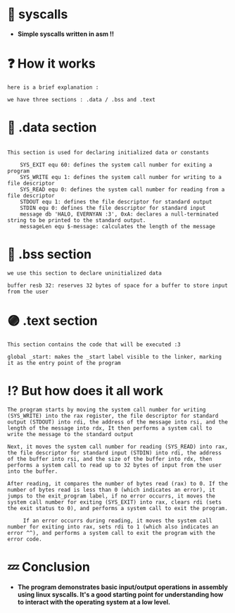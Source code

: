 # 👹 syscalls 

- **Simple syscalls written in asm ‼️**

# ❓ How it works

```here is a brief explanation :```

``` we have three sections : .data / .bss and .text ```

# 🔴 .data section

```.data Section

This section is used for declaring initialized data or constants

    SYS_EXIT equ 60: defines the system call number for exiting a program
    SYS_WRITE equ 1: defines the system call number for writing to a file descriptor
    SYS_READ equ 0: defines the system call number for reading from a file descriptor
    STDOUT equ 1: defines the file descriptor for standard output
    STDIN equ 0: defines the file descriptor for standard input
    message db 'HALO, EVERNYAN :3', 0xA: declares a null-terminated string to be printed to the standard output.
    messageLen equ $-message: calculates the length of the message
```

# 🔵 .bss section 

```we use this section to declare uninitialized data```

``buffer resb 32: reserves 32 bytes of space for a buffer to store input from the user``

# 🟣 .text section

``` This section contains the code that will be executed :3 ```

`` global _start: makes the _start label visible to the linker, marking it as the entry point of the program ``


# ⁉️ But how does it all work 

```The program starts by moving the system call number for writing (SYS_WRITE) into the rax register, the file descriptor for standard output (STDOUT) into rdi, the address of the message into rsi, and the length of the message into rdx, It then performs a system call to write the message to the standard output```

```Next, it moves the system call number for reading (SYS_READ) into rax, the file descriptor for standard input (STDIN) into rdi, the address of the buffer into rsi, and the size of the buffer into rdx, then performs a system call to read up to 32 bytes of input from the user into the buffer.```

```After reading, it compares the number of bytes read (rax) to 0. If the number of bytes read is less than 0 (which indicates an error), it jumps to the exit_program label, if no error occurrs, it moves the system call number for exiting (SYS_EXIT) into rax, clears rdi (sets the exit status to 0), and performs a system call to exit the program.```

```     If an error occurrs during reading, it moves the system call number for exiting into rax, sets rdi to 1 (which also indicates an error ^^), and performs a system call to exit the program with the error code.```

# 💤 Conclusion

- **The program demonstrates basic input/output operations in assembly using linux syscalls. It's a good starting point for understanding how to interact with the operating system at a low level.**
